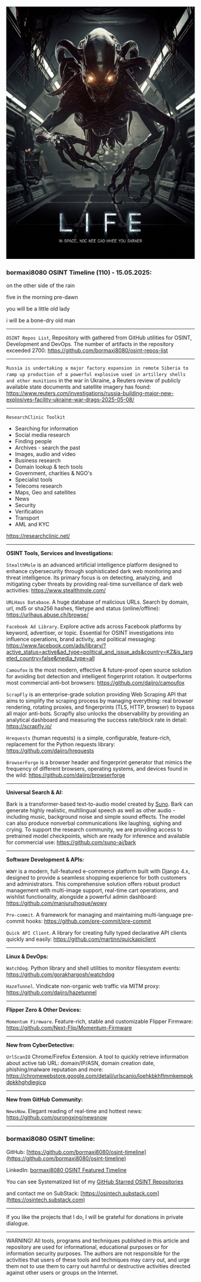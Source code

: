 ![alt text](img/110.jpg)
### bormaxi8080 OSINT Timeline (110) - 15.05.2025:

on the other side of the rain

five in the morning pre-dawn

you will be a little old lady

i will be a bone-dry old man

----

```OSINT Repos List```, Repository with gathered from GitHub utilities for OSINT, Development and DevOps. The number of artifacts in the repository exceeded 2700: https://github.com/bormaxi8080/osint-repos-list

----

```Russia is undertaking a major factory expansion in remote Siberia to ramp up production of a powerful explosive used in artillery shells and other munitions``` in the war in Ukraine, a Reuters review of publicly available state documents and satellite imagery has found: https://www.reuters.com/investigations/russia-building-major-new-explosives-facility-ukraine-war-drags-2025-05-08/

----

```ResearchClinic Toolkit```
  
- Searching for information  
- Social media research  
- Finding people  
- Archives - search the past  
- Images, audio and video  
- Business research  
- Domain lookup & tech tools  
- Government, charities & NGO's  
- Specialist tools  
- Telecoms research  
- Maps, Geo and satellites  
- News  
- Security  
- Verification  
- Transport  
- AML and KYC

https://researchclinic.net/

----

**OSINT Tools, Services and Investigations:**

```StealthMole``` is an advanced artificial intelligence platform designed to enhance cybersecurity through sophisticated dark web monitoring and threat intelligence. Its primary focus is on detecting, analyzing, and mitigating cyber threats by providing real-time surveillance of dark web activities: https://www.stealthmole.com/

```URLHaus Database```. A huge database of malicious URLs. Search by domain, url, md5 or sha256 hashes, filetype and status (online/offline): https://urlhaus.abuse.ch/browse/

```Facebook Ad Library```. Explore active ads across Facebook platforms by keyword, advertiser, or topic. Essential for OSINT investigations into influence operations, brand activity, and political messaging: https://www.facebook.com/ads/library/?active_status=active&ad_type=political_and_issue_ads&country=KZ&is_targeted_country=false&media_type=all

```Camoufox``` is the most modern, effective & future-proof open source solution for avoiding bot detection and intelligent fingerprint rotation. It outperforms most commercial anti-bot browsers: https://github.com/daijro/camoufox

```ScrapFly``` is an enterprise-grade solution providing Web Scraping API that aims to simplify the scraping process by managing everything: real browser rendering, rotating proxies, and fingerprints (TLS, HTTP, browser) to bypass all major anti-bots. Scrapfly also unlocks the observability by providing an analytical dashboard and measuring the success rate/block rate in detail: https://scrapfly.io/

```Hrequests``` (human requests) is a simple, configurable, feature-rich, replacement for the Python requests library: https://github.com/daijro/hrequests

```BrowserForge``` is a browser header and fingerprint generator that mimics the frequency of different browsers, operating systems, and devices found in the wild: https://github.com/daijro/browserforge

----

**Universal Search & AI:**

Bark is a transformer-based text-to-audio model created by [Suno](https://suno.ai/). Bark can generate highly realistic, multilingual speech as well as other audio - including music, background noise and simple sound effects. The model can also produce nonverbal communications like laughing, sighing and crying. To support the research community, we are providing access to pretrained model checkpoints, which are ready for inference and available for commercial use: https://github.com/suno-ai/bark

---

**Software Development & APIs:**

```WOWY``` is a modern, full-featured e-commerce platform built with Django 4.x, designed to provide a seamless shopping experience for both customers and administrators. This comprehensive solution offers robust product management with multi-image support, real-time cart operations, and wishlist functionality, alongside a powerful admin dashboard: https://github.com/manjurulhoque/wowy

```Pre-commit```. A framework for managing and maintaining multi-language pre-commit hooks: https://github.com/pre-commit/pre-commit

```Quick API Client```. A library for creating fully typed declarative API clients quickly and easily: https://github.com/martinn/quickapiclient

----

**Linux & DevOps:**

```WatchDog```. Python library and shell utilities to monitor filesystem events: https://github.com/gorakhargosh/watchdog

```HazeTunnel```. Vindicate non-organic web traffic via MITM proxy: https://github.com/daijro/hazetunnel

----

**Flipper Zero & Other Devices:**

```Momentum Firmware```. Feature-rich, stable and customizable Flipper Firmware: https://github.com/Next-Flip/Momentum-Firmware

----

**New from CyberDetective:**

```UrlScanIO``` Chrome/Firefox Extension. A tool to quickly retrieve information about active tab URL: domain/IP/ASN, domain creation date, phishing/malware reputation and more: https://chromewebstore.google.com/detail/urlscanio/loehkbkhflmmkempgkdpkkhghdiegicp

----

**New from GitHub Community:**

```NewsNow```. Elegant reading of real-time and hottest news: https://github.com/ourongxing/newsnow

----
### bormaxi8080 OSINT timeline:

GitHub: [https://github.com/bormaxi8080/osint-timeline](https://github.com/bormaxi8080/osint-timeline)

LinkedIn: [bormaxi8080 OSINT Featured Timeline](https://www.linkedin.com/in/osintech/details/featured/)

You can see Systematized list of my [GitHub Starred OSINT Repositories](https://github.com/bormaxi8080/osint-repos-list)

and contact me on SubStack: [https://osintech.substack.com](https://osintech.substack.com)

----

If you like the projects that I do, I will be grateful for donations in private dialogue.

----

WARNING! All tools, programs and techniques published in this article and repository are used for informational, educational purposes or for information security purposes. The authors are not responsible for the activities that users of these tools and techniques may carry out, and urge them not to use them to carry out harmful or destructive activities directed against other users or groups on the Internet.
